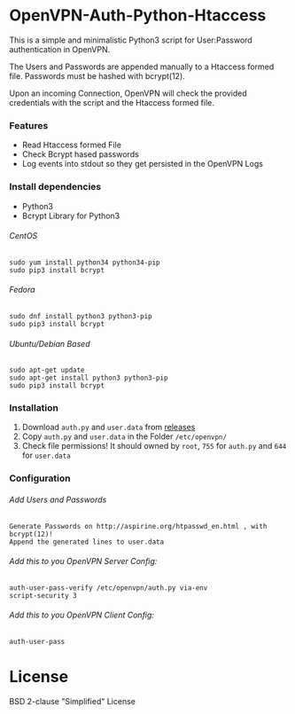 # OpenVPN-Auth-Python-Htaccess

This is a simple and minimalistic Python3 script for User:Password authentication in OpenVPN. 

The Users and Passwords are appended manually to a Htaccess formed file.
Passwords must be hashed with bcrypt(12). 

Upon an incoming Connection, OpenVPN will check the provided credentials with the script and the Htaccess formed file.

### Features

- Read Htaccess formed File
- Check Bcrypt hased passwords
- Log events into stdout so they get persisted in the OpenVPN Logs

### Install dependencies 

- Python3
- Bcrypt Library for Python3

###### CentOS
    sudo yum install python34 python34-pip
    sudo pip3 install bcrypt
###### Fedora
    sudo dnf install python3 python3-pip
    sudo pip3 install bcrypt
###### Ubuntu/Debian Based
    sudo apt-get update
    sudo apt-get install python3 python3-pip
    sudo pip3 install bcrypt

### Installation

1. Download `auth.py` and `user.data` from [releases](https://github.com/FloThinksPi/OpenVPN-Auth-Python-Htaccess/releases/)
2. Copy `auth.py` and `user.data` in the Folder `/etc/openvpn/`
3. Check file permissions! It should owned by `root`, `755` for `auth.py` and `644` for `user.data`

### Configuration
###### Add Users and Passwords
    Generate Passwords on http://aspirine.org/htpasswd_en.html , with bcrypt(12)!
    Append the generated lines to user.data

###### Add this to you OpenVPN Server Config:

    auth-user-pass-verify /etc/openvpn/auth.py via-env
    script-security 3

###### Add this to you OpenVPN Client Config:
    auth-user-pass

# License

BSD 2-clause "Simplified" License